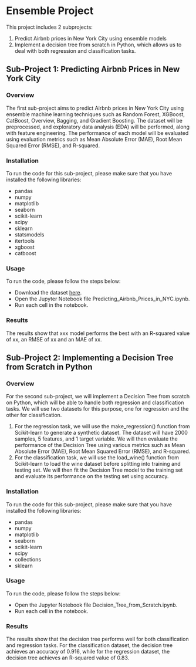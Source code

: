 # Ensemble Project
This project includes 2 subprojects:
1. Predict Airbnb prices in New York City using ensemble models
2. Implement a decision tree from scratch in Python, which allows us to deal with both regression and classification tasks.
## Sub-Project 1: Predicting Airbnb Prices in New York City
### Overview
The first sub-project aims to predict Airbnb prices in New York City using ensemble machine learning techniques such as Random Forest, XGBoost, CatBoost, Overview, Bagging, and Gradient Boosting. The dataset will be preprocessed, and exploratory data analysis (EDA) will be performed, along with feature engineering. The performance of each model will be evaluated using evaluation metrics such as Mean Absolute Error (MAE), Root Mean Squared Error (RMSE), and R-squared.
### Installation
To run the code for this sub-project, please make sure that you have installed the following libraries:
- pandas
- numpy
- matplotlib
- seaborn 
- scikit-learn
- scipy
- sklearn
- statsmodels
- itertools 
- xgboost 
- catboost
### Usage
To run the code, please follow the steps below:
- Download the dataset [here](https://www.kaggle.com/datasets/dgomonov/new-york-city-airbnb-open-data).
- Open the Jupyter Notebook file Predicting_Airbnb_Prices_in_NYC.ipynb.
- Run each cell in the notebook.
### Results
The results show that xxx model performs the best with an R-squared value of xx, an RMSE of xx and an MAE of xx.
## Sub-Project 2: Implementing a Decision Tree from Scratch in Python
### Overview
For the second sub-project, we will implement a Decision Tree from scratch on Python, which will be able to handle both regression and classification tasks. We will use two datasets for this purpose, one for regression and the other for classification.
1. For the regression task, we will use the make_regression() function from Scikit-learn to generate a synthetic dataset. The dataset will have 2000 samples, 5 features, and 1 target variable. We will then evaluate the performance of the Decision Tree using various metrics such as Mean Absolute Error (MAE), Root Mean Squared Error (RMSE), and R-squared.
2. For the classification task, we will use the load_wine() function from Scikit-learn to load the wine dataset before splitting into training and testing set. We will then fit the Decision Tree model to the training set and evaluate its performance on the testing set using accuracy.
### Installation
To run the code for this sub-project, please make sure that you have installed the following libraries:
- pandas
- numpy
- matplotlib
- seaborn
- scikit-learn
- scipy 
- collections 
- sklearn
### Usage
To run the code, please follow the steps below:
- Open the Jupyter Notebook file Decision_Tree_from_Scratch.ipynb.
- Run each cell in the notebook.
### Results
The results show that the decision tree performs well for both classification and regression tasks. For the classification dataset, the decision tree achieves an accuracy of 0.916, while for the regression dataset, the decision tree achieves an R-squared value of 0.83.
